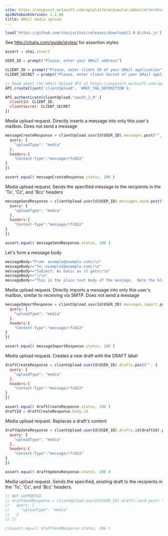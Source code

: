 ```yaml
---
site: https://anypoint.mulesoft.com/apiplatform/popular/admin/#/dashboard/apis/7974/versions/8138/portal/pages/6794/preview
apiNotebookVersion: 1.1.66
title: GMail media upload
---
```


```javascript
load('https://github.com/chaijs/chai/releases/download/1.9.0/chai.js')
```

See http://chaijs.com/guide/styles/ for assertion styles

```javascript
assert = chai.assert
```

```javascript
USER_ID = prompt("Please, enter your GMail address")
```

```javascript
CLIENT_ID = prompt("Please, enter client ID of your GMail application")
CLIENT_SECRET = prompt("Please, enter client Secret of your GMail application")
```

```javascript
// Read about the GMail Upload API at https://anypoint.mulesoft.com/apiplatform/popular/admin/#/dashboard/apis/7974/versions/8138/contracts
API.createClient('clientUpload', '#REF_TAG_DEFENITION');
```

```javascript
API.authenticate(clientUpload,"oauth_2_0",{
  clientId: CLIENT_ID,
  clientSecret: CLIENT_SECRET
})
```

Media upload request. Directly inserts a message into only this user's mailbox. Does not send a message

```javascript
messageCreateResponse = clientUpload.userId(USER_ID).messages.post("", {
  query: {
    "uploadType": "media"
  },
  headers:{
  	"Content-Type":"message/rfc822"
}
})
```

```javascript
assert.equal( messageCreateResponse.status, 200 )
```

Media upload request. Sends the specified message to the recipients in the 'To', 'Cc', and 'Bcc' headers

```javascript
messageSendResponse = clientUpload.userId(USER_ID).messages.send.post("", {
  query: {
    "uploadType": "media"
  },
  headers:{
  	"Content-Type":"message/rfc822"
}
})
```

```javascript
assert.equal( messageSendResponse.status, 200 )
```

Let's form a message body

```javascript
messageBody="From: example@example.com\r\n"
messageBody+="To: example2@example.com\r\n"
messageBody+="Subject: As basic as it gets\r\n"
messageBody+="\r\n"
messageBody+="This is the plain text body of the message.  Note the blank line"
```

Media upload request. Directly imports a message into only this user's mailbox, similar to receiving via SMTP. Does not send a message

```javascript
messageImportResponse = clientUpload.userId(USER_ID).messages.import.post( messageBody, {
  query: {
    "uploadType": "media"
  },
  headers:{
  	"Content-Type":"message/rfc822"
}
})
```

```javascript
assert.equal( messageImportResponse.status, 200 )
```

Media upload request. Creates a new draft with the DRAFT label

```javascript
draftCreateResponse = clientUpload.userId(USER_ID).drafts.post("", {
  query: {
    "uploadType": "media"
  },
  headers:{
  	"Content-Type":"message/rfc822"
}
})
```

```javascript
assert.equal( draftCreateResponse.status, 200 )
draftId = draftCreateResponse.body.id
```

Media upload request. Replaces a draft's content

```javascript
draftUpdateResponse = clientUpload.userId(USER_ID).drafts.id(draftId).put("", {
  query: {
    "uploadType": "media"
  },
  headers:{
  	"Content-Type":"message/rfc822"
}
})
```

```javascript
assert.equal( draftUpdateResponse.status, 200 )
```

Media upload request. Sends the specified, existing draft to the recipients in the 'To', 'Cc', and 'Bcc' headers.

```javascript
// NOT SUPPORTED
// draftSendResponse = clientUpload.userId(USER_ID).drafts.send.post( "", {
//   query: {
//     "uploadType": "media"
//   }
// })
```

```javascript
//assert.equal( draftSendResponse.status, 200 )
```